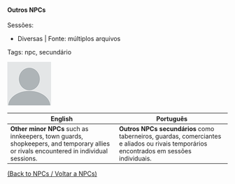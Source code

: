 
#### Outros NPCs

Sessões:  
- Diversas | Fonte: múltiplos arquivos

Tags: npc, secundário

![Outros NPCs](blank.png)

| English | Português |
|---------|-----------|
| **Other minor NPCs** such as innkeepers, town guards, shopkeepers, and temporary allies or rivals encountered in individual sessions. | **Outros NPCs secundários** como taberneiros, guardas, comerciantes e aliados ou rivais temporários encontrados em sessões individuais. |

[(Back to NPCs / Voltar a NPCs)](npcs_list.md)




















